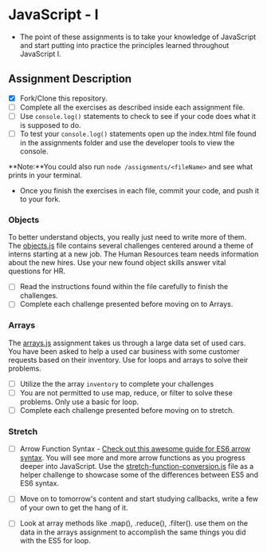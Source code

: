 # JavaScript - I

* The point of these assignments is to take your knowledge of JavaScript and start putting into practice the principles learned throughout JavaScript I.

## Assignment Description

* [x] Fork/Clone this repository.
* [ ] Complete all the exercises as described inside each assignment file.
* [ ] Use `console.log()` statements to check to see if your code does what it is supposed to do.
* [ ] To test your `console.log()` statements open up the index.html file found in the assignments folder and use the developer tools to view the console.  

**Note:**You could also run `node /assignments/<fileName>` and see what prints in your terminal.

* Once you finish the exercises in each file, commit your code, and push it to your fork. 

### Objects
To better understand objects, you really just need to write more of them. The [objects.js](assignments/objects.js) file contains several challenges centered around a theme of interns starting at a new job. The Human Resources team needs information about the new hires. Use your new found object skills answer vital questions for HR.

* [ ] Read the instructions found within the file carefully to finish the challenges. 
* [ ] Complete each challenge presented before moving on to Arrays.

### Arrays
The [arrays.js](assignments/arrays.js) assignment takes us through a large data set of used cars.  You have been asked to help a used car business with some customer requests based on their inventory.  Use for loops and arrays to solve their problems.

* [ ] Utilize the the array `inventory` to complete your challenges
* [ ] You are not permitted to use map, reduce, or filter to solve these problems.  Only use a basic for loop.
* [ ] Complete each challenge presented before moving on to stretch.

### Stretch

* [ ] Arrow Function Syntax - [Check out this awesome guide for ES6 arrow syntax](https://medium.freecodecamp.org/when-and-why-you-should-use-es6-arrow-functions-and-when-you-shouldnt-3d851d7f0b26). You will see more and more arrow functions as you progress deeper into JavaScript. Use the [stretch-function-conversion.js](assignments/stretch-function-conversion.js) file as a helper challenge to showcase some of the differences between ES5 and ES6 syntax.  

* [ ] Move on to tomorrow's content and start studying callbacks, write a few of your own to get the hang of it.
* [ ] Look at array methods like .map(), .reduce(), .filter(). use them on the data in the arrays assignment to accomplish the same things you did with the ES5 for loop.
